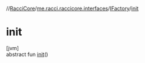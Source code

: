 //[RacciCore](../../../index.md)/[me.racci.raccicore.interfaces](../index.md)/[IFactory](index.md)/[init](init.md)

# init

[jvm]\
abstract fun [init](init.md)()
